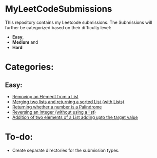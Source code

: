 # MyLeetCodeSubmissions
This repository contains my Leetcode submissions. The Submissions will further be categorized based on their difficulty level:
- **Easy**, 
- **Medium** and 
- **Hard**

# Categories:
## Easy:
- [Removing an Element from a List](Easy/removeelement.py)
- [Merging two lists and returning a sorted List (with Lists)](Easy/mergetwosortedlists.py)
- [Returning whether a number is a Palindrome](Easy/palindromenumber.py)
- [Reversing an Integer (without using a list)](Easy/reverseinteger.py)
- [Addition of two elements of a List adding upto the target value](Easy/twosum.py)


# To-do:
- Create separate directories for the submission types.
